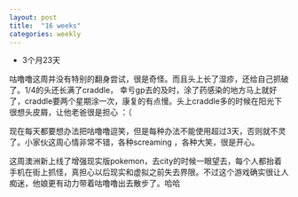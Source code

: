```yaml
---
layout: post
title:  "16 weeks"
categories: weekly
---
```


*  3个月23天

咕噜噜这周并没有特别的翻身尝试，很是奇怪。而且头上长了湿疹，还给自己抓破了。1/4的头还长满了craddle， 幸亏gp去的及时，涂了药感染的地方马上就好了，craddle要两个星期涂一次，康复的有点慢。头上craddle多的时候在阳光下很想头皮屑，让他老爸很是担心 ：（

现在每天都要想办法把咕噜噜逗笑，但是每种办法不能使用超过3天，否则就不灵了。小家伙这周心情非常不错，各种screaming ，各种大笑，很是开心。

这周澳洲新上线了增强现实版pokemon，去city的时候一眼望去，每个人都抬着手机在街上抓怪，真担心以后现实和虚拟之前失去界限。不过这个游戏确实很让人痴迷，他娘更有动力带着咕噜噜出去散步了。哈哈

